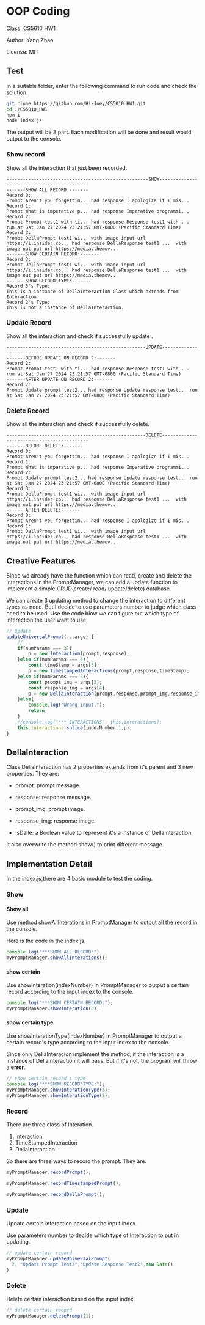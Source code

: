 # OOP Coding

Class: CS5610 HW1

Author: Yang Zhao

License: MIT



## Test

In a suitable folder, enter the following command to run code and check the solution.

```bash
git clone https://github.com/Hi-Joey/CS5010_HW1.git
cd ./CS5010_HW1
npm i
node index.js
```

The output will be 3 part. Each modification will be done and result would output to the console.



### Show record

Show all the interaction that just been recorded.

```
----------------------------------------------------SHOW--------------------------------------------
-------SHOW ALL RECORD:-------
Record 0:
Prompt Aren't you forgettin... had response I apologize if I mis...
Record 1:
Prompt What is imperative p... had response Imperative programmi...
Record 2:
Prompt Prompt test1 with ti... had response Response test1 with ... run at Sat Jan 27 2024 23:21:57 GMT-0800 (Pacific Standard Time)      
Record 3:
Prompt DellaPrompt test1 wi... with image input url https://i.insider.co... had response DellaResponse test1 ...  with image out put url https://media.themov...
-------SHOW CERTAIN RECORD:-------
Record 3:
Prompt DellaPrompt test1 wi... with image input url https://i.insider.co... had response DellaResponse test1 ...  with image out put url https://media.themov...
-------SHOW RECORD'TYPE:-------
Record 3's Type:
This is a instance of DellaInteraction Class which extends from Interaction.
Record 2's Type:
This is not a instance of DellaInteraction.
```



### Update Record

Show all the interaction and check if successfully update .

```
---------------------------------------------------UPDATE-------------------------------------------
-------BEFORE UPDATE ON RECORD 2:-------
Record 2:
Prompt Prompt test1 with ti... had response Response test1 with ... run at Sat Jan 27 2024 23:21:57 GMT-0800 (Pacific Standard Time)      
-------AFTER UPDATE ON RECORD 2:-------
Record 2:
Prompt Update prompt test2... had response Update response test... run at Sat Jan 27 2024 23:21:57 GMT-0800 (Pacific Standard Time)
```



### Delete Record

Show all the interaction and check if successfully delete.

```
---------------------------------------------------DELETE-------------------------------------------
-------BEFORE DELETE:-------
Record 0:
Prompt Aren't you forgettin... had response I apologize if I mis...
Record 1:
Prompt What is imperative p... had response Imperative programmi...
Record 2:
Prompt Update prompt test2... had response Update response test... run at Sat Jan 27 2024 23:21:57 GMT-0800 (Pacific Standard Time)       
Record 3:
Prompt DellaPrompt test1 wi... with image input url https://i.insider.co... had response DellaResponse test1 ...  with image out put url https://media.themov...
-------AFTER DELETE:-------
Record 0:
Prompt Aren't you forgettin... had response I apologize if I mis...
Record 1:
Prompt DellaPrompt test1 wi... with image input url https://i.insider.co... had response DellaResponse test1 ...  with image out put url https://media.themov...
```



## Creative Features

Since we already have the function which can read, create and delete the interactions in the PromptManager, we can add a update function to implement a simple CRUD(create/ read/ update/delete)  database.

We can create 3 updating method to change the interaction to different types as need. But I decide to use parameters number to judge which class need to be used. Use the code blow we can figure out which type of interaction the user want to use.

```javascript
// Update
updateUniversalPrompt(...args) {
    //...
    if(numParams === 3){
        p = new Interaction(prompt,response);
    }else if(numParams === 4){
        const timeStamp = args[3];
        p = new TimestampedInteractions(prompt,response,timeStamp);
    }else if(numParams === 5){
        const prompt_img = args[3];
        const response_img = args[4];
        p = new DellaInteraction(prompt,response,prompt_img,response_img);
    }else{
        console.log("Wrong input.");
        return;
    }
    //console.log("*** INTERACTIONS", this.interactions);
    this.interactions.splice(indexNumber,1,p);
}
```



## DellaInteraction

Class DellaInteraction has 2 properties extends from it's parent and 3 new properties. They are:

- prompt: prompt message.
- response: response message.

- prompt_img: prompt image.
- response_img: response image.
- isDalle: a Boolean value to represent it's a instance of DellaInteraction.

It also overwrite the method show() to print different message.



## Implementation Detail

In the index.js,there are 4 basic module to test the coding.

### Show

#### Show all

Use method showAllInterations in PromptManager to output all the record in the console.

Here is the code in the index.js.

```javascript
console.log("***SHOW ALL RECORD:")
myPromptManager.showAllInterations();
```

#### show certain

Use showInteration(indexNumber) in PromptManager to output a certain record according to the input index to the console.

```javascript
console.log("***SHOW CERTAIN RECORD:");
myPromptManager.showInteration(3);
```

#### show certain type

Use showInterationType(indexNumber) in PromptManager to output a certain record's type according to the input index to the console.

Since only DellaInteracion implement the method, if the interaction is a instance of DellaInteraction it will pass. But if it's not, the program will throw a **error**.

```javascript
// show certain record's type
console.log("***SHOW RECORD'TYPE:");
myPromptManager.showInterationType(3);
myPromptManager.showInterationType(2);
```



### Record

There are three class of Interation.

1. Interaction
2. TimeStampedInteraction
3. DellaInteraction

So there are three ways to record the prompt. They are:

```javascript
myPromptManager.recordPrompt();

myPromptManager.recordTimestampedPrompt();

myPromptManager.recordDellaPrompt();
```



### Update

Update certain interaction based on the input index.

Use parameters number to decide which type of Interaction to put in updating.

```javascript
// update certain record
myPromptManager.updateUniversalPrompt(
  2, "Update Prompt Test2","Update Response Test2",new Date()
)
```



### Delete

Delete certain interaction based on the input index.

```javascript
// delete certain record
myPromptManager.deletePrompt(1);
```

